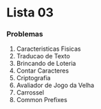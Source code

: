 # Lista 03

### Problemas
1) Caracteristicas Fisicas
2) Traducao de Texto
3) Brincando de Loteria
4) Contar Caracteres
5) Criptografia
6) Avaliador de Jogo da Velha
7) Carrossel
8) Common Prefixes
